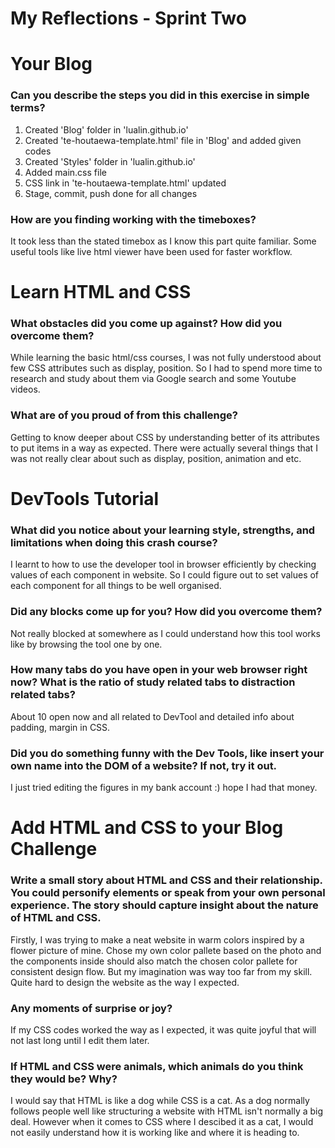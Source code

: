 # My Reflections - Sprint Two

# Your Blog 

### Can you describe the steps you did in this exercise in simple terms?

1. Created 'Blog' folder in 'lualin.github.io'
2. Created 'te-houtaewa-template.html' file in 'Blog' and added given codes
3. Created 'Styles' folder in 'lualin.github.io'
4. Added main.css file
5. CSS link in 'te-houtaewa-template.html' updated
6. Stage, commit, push done for all changes

### How are you finding working with the timeboxes?

It took less than the stated timebox as I know this part quite familiar.
Some useful tools like live html viewer have been used for faster workflow.

# Learn HTML and CSS 

### What obstacles did you come up against? How did you overcome them?

While learning the basic html/css courses, I was not fully understood about few CSS attributes such as display, position.
So I had to spend more time to research and study about them via Google search and some Youtube videos. 


### What are of you proud of from this challenge?

Getting to know deeper about CSS by understanding better of its attributes to put items in a way as expected.
There were actually several things that I was not really clear about such as display, position, animation and etc.


# DevTools Tutorial

### What did you notice about your learning style, strengths, and limitations when doing this crash course?

I learnt to how to use the developer tool in browser efficiently by checking values of each component in website. So I could figure out to set values of each component for all things to be well organised. 

### Did any blocks come up for you? How did you overcome them?

Not really blocked at somewhere as I could understand how this tool works like by browsing the tool one by one.

### How many tabs do you have open in your web browser right now? What is the ratio of study related tabs to distraction related tabs?

About 10 open now and all related to DevTool and detailed info about padding, margin in CSS.


### Did you do something funny with the Dev Tools, like insert your own name into the DOM of a website? If not, try it out.

I just tried editing the figures in my bank account :) hope I had that money.


# Add HTML and CSS to your Blog Challenge

### Write a small story about HTML and CSS and their relationship. You could personify elements or speak from your own personal experience. The story should capture insight about the nature of HTML and CSS.  

Firstly, I was trying to make a neat website in warm colors inspired by a flower picture of mine. Chose my own color pallete based on the photo and the components inside should also match the chosen color pallete for consistent design flow. But my imagination was way too far from my skill. Quite hard to design the website as the way I expected. 

### Any moments of surprise or joy? 

If my CSS codes worked the way as I expected, it was quite joyful that will not last long until I edit them later.


### If HTML and CSS were animals, which animals do you think they would be? Why?

I would say that HTML is like a dog while CSS is a cat. 
As a dog normally follows people well like structuring a website with HTML isn't normally a big deal.
However when it comes to CSS where I descibed it as a cat, I would not easily understand how it is working like and where it is heading to.

